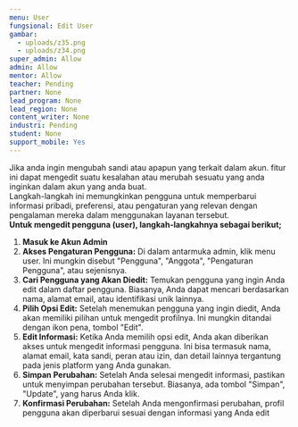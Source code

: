 ```yaml
---
menu: User
fungsional: Edit User
gambar:
  - uploads/z35.png
  - uploads/z34.png
super_admin: Allow
admin: Allow
mentor: Allow
teacher: Pending
partner: None
lead_program: None
lead_region: None
content_writer: None
industri: Pending
student: None
support_mobile: Yes
---
```

J﻿ika anda ingin mengubah sandi atau apapun yang terkait dalam akun. fitur ini dapat mengedit suatu kesalahan atau merubah sesuatu yang anda inginkan dalam akun yang anda buat.\
Langkah-langkah ini memungkinkan pengguna untuk memperbarui informasi pribadi, preferensi, atau pengaturan yang relevan dengan pengalaman mereka dalam menggunakan layanan tersebut.\
**Untuk mengedit pengguna (user), langkah-langkahnya sebagai berikut;**

1. **Masuk ke Akun Admin**
2. **Akses Pengaturan Pengguna:**
   Di dalam antarmuka admin, klik menu user. Ini mungkin disebut "Pengguna", "Anggota", "Pengaturan Pengguna", atau sejenisnya.
3. **Cari Pengguna yang Akan Diedit:**
   Temukan pengguna yang ingin Anda edit dalam daftar pengguna. Biasanya, Anda dapat mencari berdasarkan nama, alamat email, atau identifikasi unik lainnya.
4. **Pilih Opsi Edit:**
   Setelah menemukan pengguna yang ingin diedit, Anda akan memiliki pilihan untuk mengedit profilnya. Ini mungkin ditandai dengan ikon pena, tombol "Edit".
5. **Edit Informasi:**
   Ketika Anda memilih opsi edit, Anda akan diberikan akses untuk mengedit informasi pengguna. Ini bisa termasuk nama, alamat email, kata sandi, peran atau izin, dan detail lainnya tergantung pada jenis platform yang Anda gunakan.
6. **Simpan Perubahan:**
   Setelah Anda selesai mengedit informasi, pastikan untuk menyimpan perubahan tersebut. Biasanya, ada tombol "Simpan", "Update", yang harus Anda klik.
7. **Konfirmasi Perubahan:**
   Setelah Anda mengonfirmasi perubahan, profil pengguna akan diperbarui sesuai dengan informasi yang Anda edit